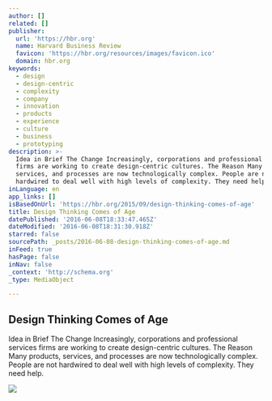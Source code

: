 ```yaml
---
author: []
related: []
publisher:
  url: 'https://hbr.org'
  name: Harvard Business Review
  favicon: 'https://hbr.org/resources/images/favicon.ico'
  domain: hbr.org
keywords:
  - design
  - design-centric
  - complexity
  - company
  - innovation
  - products
  - experience
  - culture
  - business
  - prototyping
description: >-
  Idea in Brief The Change Increasingly, corporations and professional services
  firms are working to create design-centric cultures. The Reason Many products,
  services, and processes are now technologically complex. People are not
  hardwired to deal well with high levels of complexity. They need help.
inLanguage: en
app_links: []
isBasedOnUrl: 'https://hbr.org/2015/09/design-thinking-comes-of-age'
title: Design Thinking Comes of Age
datePublished: '2016-06-08T18:33:47.465Z'
dateModified: '2016-06-08T18:31:30.918Z'
starred: false
sourcePath: _posts/2016-06-08-design-thinking-comes-of-age.md
inFeed: true
hasPage: false
inNav: false
_context: 'http://schema.org'
_type: MediaObject

---
```

<article style=""><h1>Design Thinking Comes of Age</h1><p>Idea in Brief The Change Increasingly, corporations and professional services firms are working to create design-centric cultures. The Reason Many products, services, and processes are now technologically complex. People are not hardwired to deal well with high levels of complexity. They need help.</p><img src="https://hbr.org/resources/images/article_assets/2015/08/R1509D_YOUNSE1.jpg" /></article>
